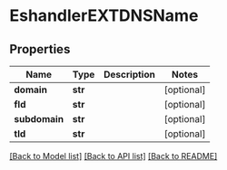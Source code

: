 # EshandlerEXTDNSName

## Properties
Name | Type | Description | Notes
------------ | ------------- | ------------- | -------------
**domain** | **str** |  | [optional] 
**fld** | **str** |  | [optional] 
**subdomain** | **str** |  | [optional] 
**tld** | **str** |  | [optional] 

[[Back to Model list]](../README.md#documentation-for-models) [[Back to API list]](../README.md#documentation-for-api-endpoints) [[Back to README]](../README.md)

